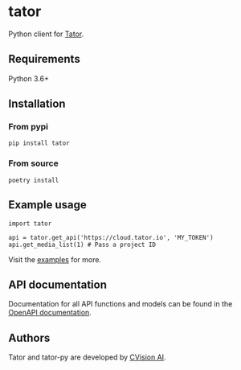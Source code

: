 # tator

Python client for [Tator](https://github.com/cvisionai/tator).

## Requirements

Python 3.6+

## Installation

### From pypi
```
pip install tator
```

### From source
```
poetry install
```

## Example usage
```
import tator

api = tator.get_api('https://cloud.tator.io', 'MY_TOKEN')
api.get_media_list(1) # Pass a project ID
```

Visit the [examples](examples) for more.

## API documentation

Documentation for all API functions and models can be found in the [OpenAPI documentation](https://tator.io/api/0).

## Authors

Tator and tator-py are developed by [CVision AI](https://www.cvisionai.com).

